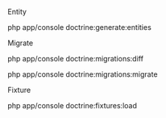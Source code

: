 Entity

php app/console doctrine:generate:entities <Path>



Migrate

php app/console doctrine:migrations:diff

php app/console doctrine:migrations:migrate


Fixture

php app/console doctrine:fixtures:load